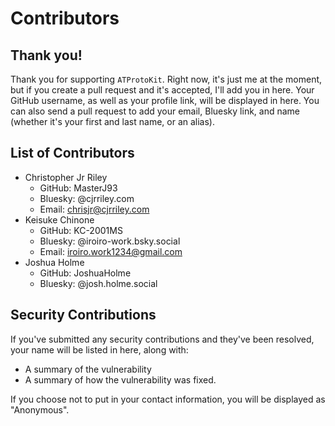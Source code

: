 # Contributors
## Thank you!
Thank you for supporting `ATProtoKit`. Right now, it's just me at the moment, but if you create a pull request and it's accepted, I'll add you in here. Your GitHub username, as well as your profile link, will be displayed in here. You can also send a pull request to add your email, Bluesky link, and name (whether it's your first and last name, or an alias).

## List of Contributors
- Christopher Jr Riley
  - GitHub: MasterJ93
  - Bluesky: @cjrriley.com
  - Email: chrisjr@cjrriley.com
- Keisuke Chinone
  - GitHub: KC-2001MS
  - Bluesky: @iroiro-work.bsky.social
  - Email: iroiro.work1234@gmail.com
- Joshua Holme
  - GitHub: JoshuaHolme
  - Bluesky: @josh.holme.social

## Security Contributions
If you've submitted any security contributions and they've been resolved, your name will be listed in here, along with:
- A summary of the vulnerability
- A summary of how the vulnerability was fixed.

If you choose not to put in your contact information, you will be displayed as "Anonymous".
